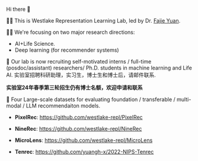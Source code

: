 Hi there 👋

🙋‍♀️ This is Westlake Representation Learning Lab, led by Dr. [Fajie Yuan](https://fajieyuan.github.io/). 

👩‍💻 We're focusing on two major research directions: 

- AI+Life Science.
- Deep learning (for recommender systems)

🤗 Our lab is now recruiting self-motivated interns / full-time (posdoc/assistant) researchers/ Ph.D. students in machine learning and Life AI. 实验室招聘科研助理，实习生，博士生和博士后，请邮件联系.

 **实验室24年春季第三轮招生仍有博士名额，欢迎申请和联系**

🤗 Four Large-scale datasets for evaluating foundation / transferable / multi-modal / LLM recommendaiton models.

-  **PixelRec**: https://github.com/westlake-repl/PixelRec

-  **NineRec**: https://github.com/westlake-repl/NineRec

-  **MicroLens**: https://github.com/westlake-repl/MicroLens

-  **Tenrec**: https://github.com/yuangh-x/2022-NIPS-Tenrec
